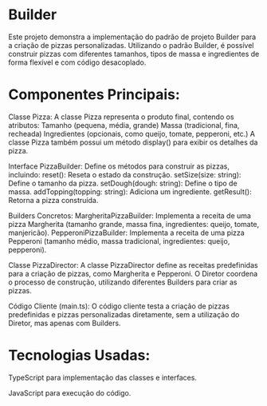 # Builder
Este projeto demonstra a implementação do padrão de projeto Builder para a criação de pizzas personalizadas. 
Utilizando o padrão Builder, é possível construir pizzas com diferentes tamanhos, tipos de massa e ingredientes de forma flexível e com código desacoplado.

# Componentes Principais:
Classe Pizza:
A classe Pizza representa o produto final, contendo os atributos:
Tamanho (pequena, média, grande)
Massa (tradicional, fina, recheada)
Ingredientes (opcionais, como queijo, tomate, pepperoni, etc.)
A classe Pizza também possui um método display() para exibir os detalhes da pizza.

Interface PizzaBuilder:
Define os métodos para construir as pizzas, incluindo:
reset(): Reseta o estado da construção.
setSize(size: string): Define o tamanho da pizza.
setDough(dough: string): Define o tipo de massa.
addTopping(topping: string): Adiciona um ingrediente.
getResult(): Retorna a pizza construída.

Builders Concretos:
MargheritaPizzaBuilder: Implementa a receita de uma pizza Margherita (tamanho grande, massa fina, ingredientes: queijo, tomate, manjericão).
PepperoniPizzaBuilder: Implementa a receita de uma pizza Pepperoni (tamanho médio, massa tradicional, ingredientes: queijo, pepperoni).

Classe PizzaDirector:
A classe PizzaDirector define as receitas predefinidas para a criação de pizzas, como Margherita e Pepperoni. O Diretor coordena o processo de construção, utilizando diferentes Builders para criar as pizzas.

Código Cliente (main.ts):
O código cliente testa a criação de pizzas predefinidas e pizzas personalizadas diretamente, sem a utilização do Diretor, mas apenas com Builders.


# Tecnologias Usadas:
TypeScript para implementação das classes e interfaces.

JavaScript para execução do código.
